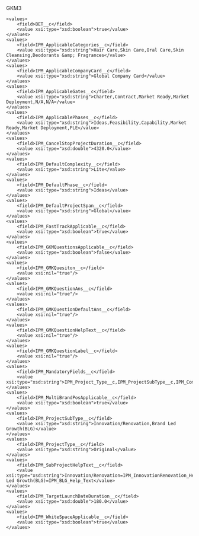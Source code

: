 <?xml version="1.0" encoding="UTF-8"?>
<CustomMetadata xmlns="http://soap.sforce.com/2006/04/metadata" xmlns:xsi="http://www.w3.org/2001/XMLSchema-instance" xmlns:xsd="http://www.w3.org/2001/XMLSchema">
    <label>GKM3</label>
     
    <values>
        <field>BET__c</field>
        <value xsi:type="xsd:boolean">true</value>
    </values>
    <values>
        <field>IPM_ApplicableCategories__c</field>
        <value xsi:type="xsd:string">Hair Care,Skin Care,Oral Care,Skin Cleansing,Deodorants &amp; Fragrances</value>
    </values>
    <values>
        <field>IPM_ApplicableCompanyCard__c</field>
        <value xsi:type="xsd:string">Global Company Card</value>
    </values>
    <values>
        <field>IPM_ApplicableGates__c</field>
        <value xsi:type="xsd:string">Charter,Contract,Market Ready,Market Deployment,N/A,N/A</value>
    </values>
    <values>
        <field>IPM_ApplicablePhases__c</field>
        <value xsi:type="xsd:string">Ideas,Feasibility,Capability,Market Ready,Market Deployment,PLE</value>
    </values>
    <values>
        <field>IPM_CancelStopProjectDuration__c</field>
        <value xsi:type="xsd:double">4320.0</value>
    </values>
    <values>
        <field>IPM_DefaultComplexity__c</field>
        <value xsi:type="xsd:string">Lite</value>
    </values>
    <values>
        <field>IPM_DefaultPhase__c</field>
        <value xsi:type="xsd:string">Ideas</value>
    </values>
    <values>
        <field>IPM_DefaultProjectSpan__c</field>
        <value xsi:type="xsd:string">Global</value>
    </values>
    <values>
        <field>IPM_FastTrackApplicable__c</field>
        <value xsi:type="xsd:boolean">true</value>
    </values>
    <values>
        <field>IPM_GKMQuestionsApplicable__c</field>
        <value xsi:type="xsd:boolean">false</value>
    </values>
    <values>
        <field>IPM_GMKQuesiton__c</field>
        <value xsi:nil="true"/>
    </values>
    <values>
        <field>IPM_GMKQuestionAns__c</field>
        <value xsi:nil="true"/>
    </values>
    <values>
        <field>IPM_GMKQuestionDefaultAns__c</field>
        <value xsi:nil="true"/>
    </values>
    <values>
        <field>IPM_GMKQuestionHelpText__c</field>
        <value xsi:nil="true"/>
    </values>
    <values>
        <field>IPM_GMKQuestionLabel__c</field>
        <value xsi:nil="true"/>
    </values>
    <values>
        <field>IPM_MandatoryFields__c</field>
        <value xsi:type="xsd:string">IPM_Project_Type__c,IPM_ProjectSubType__c,IPM_Company_Card__c,IPM_Project_Name__c,IPM_Phase__c,IPM_Brand_Positioning__c,IPM_Target_Launch_Dates__c,IPM_ProjectSubType__c,IPM_Category_Text__c</value>
    </values>
    <values>
        <field>IPM_MultiBrandPosApplicable__c</field>
        <value xsi:type="xsd:boolean">true</value>
    </values>
    <values>
        <field>IPM_ProjectSubType__c</field>
        <value xsi:type="xsd:string">Innovation/Renovation,Brand Led Growth(BLG)</value>
    </values>
    <values>
        <field>IPM_ProjectType__c</field>
        <value xsi:type="xsd:string">Original</value>
    </values>
    <values>
        <field>IPM_SubProjectHelpText__c</field>
        <value xsi:type="xsd:string">Innovation/Renovation=IPM_InnovationRenovation_Help_Text,Brand Led Growth(BLG)=IPM_BLG_Help_Text</value>
    </values>
    <values>
        <field>IPM_TargetLaunchDateDuration__c</field>
        <value xsi:type="xsd:double">180.0</value>
    </values>
    <values>
        <field>IPM_WhiteSpaceApplicable__c</field>
        <value xsi:type="xsd:boolean">true</value>
    </values>
</CustomMetadata>
